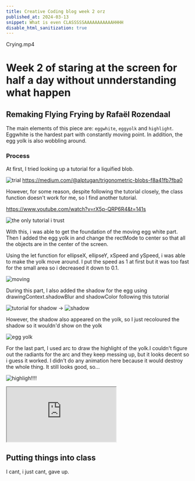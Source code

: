 ```yaml
---
title: Creative Coding blog week 2 orz
published_at: 2024-03-13
snippet: What is even CLASSSSSAAAAAAAAAAAHHHH
disable_html_sanitization: true
---
```

Crying.mp4

# Week 2 of staring at the screen for half a day without unnderstanding what happen

## Remaking Flying Frying by Rafaël Rozendaal
 
 The main elements of this piece are: ``eggwhite``, ``eggyolk`` and ``highlight``.
 Eggwhite is the hardest part with constantly moving point. In addition, the egg yolk is also wobbling around.

 ### Process
 At first, I tried looking up a tutorial for a liquified blob. 

 ![trial](/w2/trial.png) https://medium.com/@alptugan/trigonometric-blobs-f8a41fb7fba0

 However, for some reason, despite following the tutorial closely, the class function doesn't work for me, so I find another tutorial. 



 https://www.youtube.com/watch?v=rX5p-QRP6R4&t=141s

 ![the only tutorial i trust](/w2/eggwhite.png) 

 With this, i was able to get the foundation of the moving egg white part. Then I added the egg yolk in and change the rectMode to center so that all the objects are in the center of the screen. 

 Using the let function for ellipseX, ellipseY, xSpeed and ySpeed, i was able to make the yolk move around. I put the speed as 1 at first but it was too fast for the small area so i decreased it down to 0.1. 

 ![moving](/w2/movingyolk.png)

 During this part, I also added the shadow for the egg using drawingContext.shadowBlur and shadowColor following this tutorial 

 ![tutorial for shadow](/w2/shadowtut.png)
  -> ![shadow](/w2/shadow.png)

However, the shadow also appeared on the yolk, so I just recoloured the shadow so it wouldn'd show on the yolk

  ![egg yolk](/w2/yolk.png)

For the last part, I used arc to draw the highlight of the yolk.I couldn't figure out the radiants for the arc and they keep messing up, but it looks decent so i guess it worked. I didn't do any animation here because it would destroy the whole thing. It still looks good, so...

![highligh!!!!](/w2/highlight.png)

<iframe src="https://editor.p5js.org/NoaLwx/full/hIllDNXOV"></iframe>


## Putting things into class

I cant, i just cant, gave up.